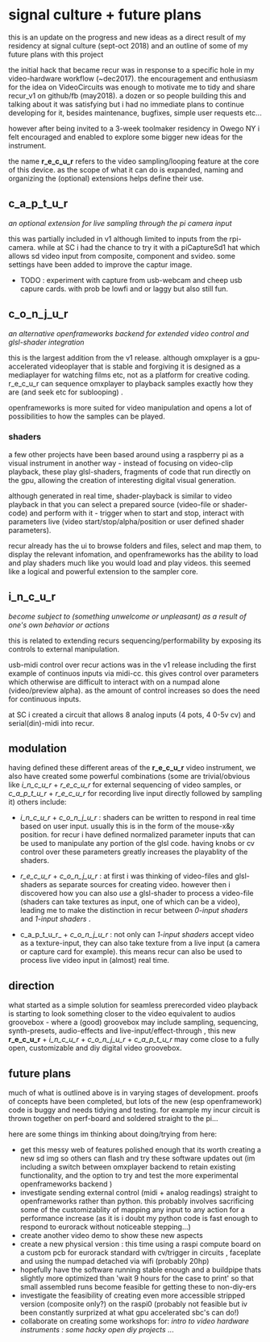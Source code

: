 
# signal culture + future plans

this is an update on the progress and new ideas as a direct result of my residency at signal culture (sept-oct 2018) and an outline of some of my future plans with this project

the initial hack that became recur was in response to a specific hole in my video-hardware workflow (~dec2017). the encouragement and enthusiasm for the idea on VideoCircuits was enough to motivate me to tidy and share recur_v1 on github/fb (may2018). a dozen or so people building this and talking about it was satisfying but i had no immediate plans to continue developing for it, besides maintenance, bugfixes, simple user requests etc...

however after being invited to a 3-week toolmaker residency in Owego NY i felt encouraged and enabled to explore some bigger new ideas for the instrument.

the name __r_e_c_u_r__ refers to the video sampling/looping feature at the core of this device. as the scope of what it can do is expanded, naming and organizing the (optional) extensions helps define their use.

## c_a_p_t_u_r

_an optional extension for live sampling through the pi camera input_

this was partially included in v1 although limited to inputs from the rpi-camera. while at SC i had the chance to try it with a piCaptureSd1 hat which allows sd video input from composite, component and svideo. some settings have been added to improve the captur image.

- TODO : experiment with capture from usb-webcam and cheep usb capure cards. with prob be lowfi and or laggy but also still fun.

## c_o_n_j_u_r

_an alternative openframeworks backend for extended video control and glsl-shader integration_

this is the largest addition from the v1 release. although omxplayer is a gpu-accelerated videoplayer that is stable and forgiving it is designed as a mediaplayer for watching films etc, not as a platform for creative coding. r_e_c_u_r can sequence omxplayer to playback samples exactly how they are (and seek etc for sublooping) .

openframeworks is more suited for video manipulation and opens a lot of possibilities to how the samples can be played.

### shaders

a few other projects have been based around using a raspberry pi as a visual instrument in another way - instead of focusing on video-clip playback, these play glsl-shaders, fragments of code that run directly on the gpu, allowing the creation of interesting digital visual generation.

although generated in real time, shader-playback is similar to video playback in that you can select a prepared source (video-file or shader-code) and perform with it - trigger when to start and stop, interact with parameters live (video start/stop/alpha/position or user defined shader parameters).

recur already has the ui to browse folders and files, select and map them, to display the relevant infomation, and openframeworks has the ability to load and play shaders much like you would load and play videos. this seemed like a logical and powerful extension to the sampler core.

## i_n_c_u_r

_become subject to (something unwelcome or unpleasant) as a result of one's own behavior or actions_

this is related to extending recurs sequencing/performability by exposing its controls to external manipulation.

usb-midi control over recur actions was in the v1 release including the first example of continuos inputs via midi-cc. this gives control over parameters which otherwise are difficult to interact with on a numpad alone (video/preview alpha). as the amount of control increases so does the need for continuous inputs.

at SC i created a circuit that allows 8 analog inputs (4 pots, 4 0-5v cv) and serial(din)-midi into recur.

## modulation

having defined these different areas of the __r_e_c_u_r__ video instrument, we also have created some powerful combinations (some are trivial/obvious like _i_n_c_u_r_ + _r_e_c_u_r_ for external sequencing of video samples, or _c_a_p_t_u_r_ + _r_e_c_u_r_ for recording live input directly followed by sampling it) others include:

- _i_n_c_u_r_ + _c_o_n_j_u_r_ : shaders can be written to respond in real time based on user input. usually this is in the form of the mouse-x&y position. for recur i have defined normalized parameter inputs that can be used to manipulate any portion of the glsl code. having knobs or cv control over these parameters greatly increases the playablity of the shaders.

- _r_e_c_u_r_ + _c_o_n_j_u_r_ : at first i was thinking of video-files and glsl-shaders as separate sources for creating video. however then i discovered how you can also _use_ a glsl-shader to process a video-file (shaders can take textures as input, one of which can be a video), leading me to make the distinction in recur between _0-input shaders_ and _1-input shaders_ .

- c_a_p_t_u_r_ + _c_o_n_j_u_r_ : not only can _1-input shaders_ accept video as a texture-input, they can also take texture from a live input (a camera or capture card for example). this means recur can also be used to process live video input in (almost) real time.

## direction

what started as a simple solution for seamless prerecorded video playback is starting to look something closer to the video equivalent to audios groovebox - where a (good) groovebox may include sampling, sequencing, synth-presets, audio-effects and live-input/effect-through , this new __r_e_c_u_r__ + _i_n_c_u_r_ + _c_o_n_j_u_r_ + _c_a_p_t_u_r_ may come close to a fully open, customizable and diy digital video groovebox.

## future plans

much of what is outlined above is in varying stages of development. proofs of concepts have been completed, but lots of the new (esp openframework) code is buggy and needs tidying and testing. for example my incur circuit is thrown together on perf-board and soldered straight to the pi...

here are some things im thinking about doing/trying from here:

- get this messy web of features polished enough that its worth creating a new sd img so others can flash and try these software updates out (im including a switch between omxplayer backend to retain existing functionality, and the option to try and test the more experimental openframeworks backend )
- investigate sending external control (midi + analog readings) straight to openframeworks rather than python. this probably involves sacrificing some of the customizablity of mapping any input to any action for a performance increase (as it is i doubt my python code is fast enough to respond to eurorack without noticeable stepping...)
- create another video demo to show these new aspects
- create a new physical version : this time using a raspi compute board on a custom pcb for eurorack standard with cv/trigger in circuits , faceplate and using the numpad detached via wifi (probably 20hp)
- hopefully have the software running stable enough and a buildpipe thats slightly more optimized than 'wait 9 hours for the case to print' so that small assembled runs become feasible for getting these to non-diy-ers
- investigate the feasibility of creating even more accessible stripped version (composite only?) on the raspi0 (probably not feasible but iv been constantly surprized at what gpu accelerated sbc's can do!)
- collaborate on creating some workshops for: _intro to video hardware instruments : some hacky open diy projects_ ...
